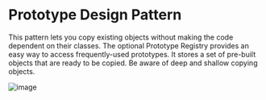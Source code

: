 # Prototype Design Pattern

This pattern lets you copy existing objects without making the code dependent on their classes. The optional Prototype Registry provides an easy way to access frequently-used prototypes. It stores a set of pre-built objects that are ready to be copied. Be aware of deep and shallow copying objects.

![image](https://user-images.githubusercontent.com/61289714/203086140-22a374bd-e1bb-43fe-a989-c511443058b8.png)

